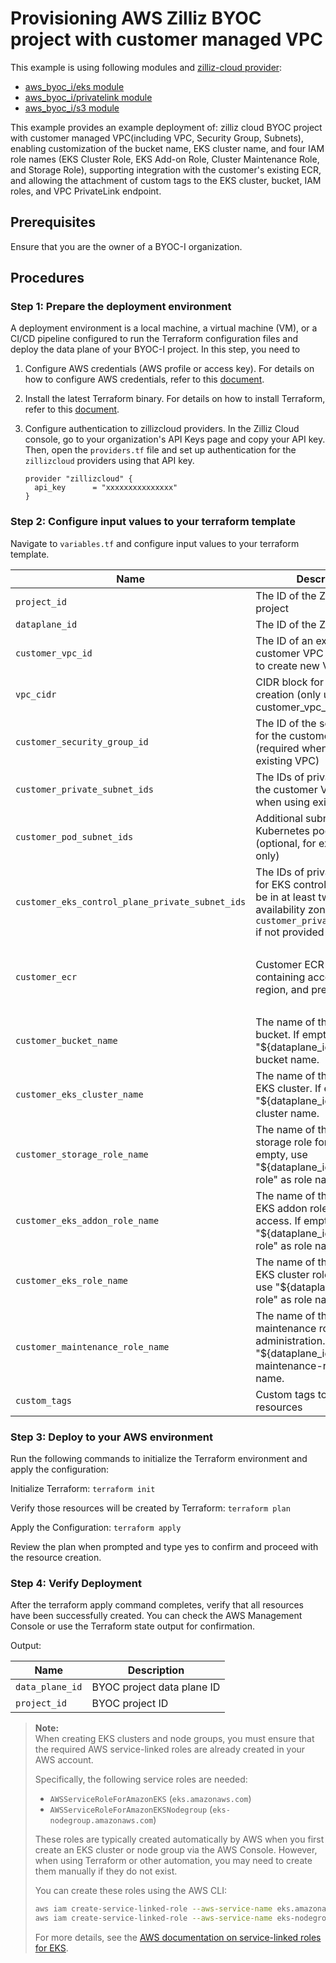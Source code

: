 # Provisioning AWS Zilliz BYOC project with customer managed VPC
This example is using following modules and [zilliz-cloud provider](https://registry.terraform.io/providers/zilliztech/zillizcloud/latest):
- [aws_byoc_i/eks module](../../modules/aws_byoc_i/eks)
- [aws_byoc_i/privatelink module](../../modules/aws_byoc_i/privatelink)
- [aws_byoc_i/s3 module](../../modules/aws_byoc_i/s3)

This example provides an example deployment of: zilliz cloud BYOC project with customer managed VPC(including VPC, Security Group, Subnets),
enabling customization of the bucket name, EKS cluster name, and four IAM role names (EKS Cluster Role, EKS Add-on Role, Cluster Maintenance Role, and Storage Role),
supporting integration with the customer's existing ECR,
and allowing the attachment of custom tags to the EKS cluster, bucket, IAM roles, and VPC PrivateLink endpoint.

## Prerequisites
Ensure that you are the owner of a BYOC-I organization.

## Procedures

### Step 1: Prepare the deployment environment
A deployment environment is a local machine, a virtual machine (VM), or a CI/CD pipeline configured to run the Terraform configuration files and deploy the data plane of your BYOC-I project. In this step, you need to

1. Configure AWS credentials (AWS profile or access key).
   For details on how to configure AWS credentials, refer to this [document](https://docs.aws.amazon.com/cli/latest/userguide/cli-configure-files.html).

2. Install the latest Terraform binary.
   For details on how to install Terraform, refer to this [document](https://developer.hashicorp.com/terraform/install?product_intent=terraform).

3. Configure authentication to zillizcloud providers.
   In the Zilliz Cloud console, go to your organization's API Keys page and copy your API key. 
   Then, open the `providers.tf` file and set up authentication for the `zillizcloud` providers using that API key.
    ```
    provider "zillizcloud" {
      api_key      = "xxxxxxxxxxxxxxx"
    }
    ```
### Step 2: Configure input values to your terraform template
Navigate to `variables.tf` and configure input values to your terraform template.

| Name                                            | Description                                                  | Type           | Default                                                      | Required |
| ----------------------------------------------- | ------------------------------------------------------------ | -------------- | ------------------------------------------------------------ | -------- |
| `project_id`                                    | The ID of the Zilliz BYOC project                           | `string`       | —                                                            | Yes      |
| `dataplane_id`                                  | The ID of the Zilliz data plane                             | `string`       | —                                                            | Yes      |
| `customer_vpc_id`                               | The ID of an existing customer VPC (leave empty to create new VPC) | `string`       | `""`                                                         | No       |
| `vpc_cidr`                                      | CIDR block for new VPC creation (only used when customer_vpc_id is empty) | `string`       | `"10.0.0.0/16"`                                              | No       |
| `customer_security_group_id`                    | The ID of the security group for the customer VPC (required when using existing VPC) | `string`       | `""`                                                         | No       |
| `customer_private_subnet_ids`                   | The IDs of private subnets in the customer VPC (required when using existing VPC) | `list(string)` | `[]`                                                         | No       |
| `customer_pod_subnet_ids`                       | Additional subnet IDs for Kubernetes pod networking (optional, for existing VPC only) | `list(string)` | `[]`                                                         | No       |
| `customer_eks_control_plane_private_subnet_ids` | The IDs of private subnets for EKS control plane, must be in at least two different availability zones. Defaults to `customer_private_subnet_ids` if not provided | `list(string)` | `[]`                                                         | No       |
| `customer_ecr`                                  | Customer ECR configuration containing account ID, region, and prefix | `object`       | `{ecr_account_id = "965570967084", ecr_region = "us-west-2", ecr_prefix = "zilliz-byoc"}` | No       |
| `customer_bucket_name`                          | The name of the customer bucket. If empty, use "${dataplane_id}-milvus" as bucket name. | `string`       | `""`                                                         | No       |
| `customer_eks_cluster_name`                     | The name of the customer EKS cluster. If empty, use "${dataplane_id}" as EKS cluster name. | `string`       | `""`                                                         | No       |
| `customer_storage_role_name`                    | The name of the customer storage role for S3 access. If empty, use "${dataplane_id}-storage-role" as role name. | `string`       | `""`                                                         | No       |
| `customer_eks_addon_role_name`                  | The name of the customer EKS addon role for S3 access. If empty, use "${dataplane_id}-addon-role" as role name. | `string`       | `""`                                                         | No       |
| `customer_eks_role_name`                        | The name of the customer EKS cluster role. If empty, use "${dataplane_id}-eks-role" as role name. | `string`       | `""`                                                         | No       |
| `customer_maintenance_role_name`                | The name of the customer maintenance role for cluster administration. If empty, use "${dataplane_id}-maintenance-role" as role name. | `string`       | `""`                                                         | No       |
| `custom_tags`                                   | Custom tags to apply to resources                            | `map(string)`  | `{}`                                                         | No       |

### Step 3: Deploy to your AWS environment
Run the following commands to initialize the Terraform environment and apply the configuration:

Initialize Terraform: `terraform init`

Verify those resources will be created by Terraform: `terraform plan`

Apply the Configuration: `terraform apply`

Review the plan when prompted and type yes to confirm and proceed with the resource creation.

### Step 4: Verify Deployment
After the terraform apply command completes, verify that all resources have been successfully created. You can check the AWS Management Console or use the Terraform state output for confirmation.

Output:

| Name                                      | Description                |
|-------------------------------------------|----------------------------|
| `data_plane_id`                              | BYOC project data plane ID |
| `project_id`                              | BYOC project ID            |


> **Note:**  
> When creating EKS clusters and node groups, you must ensure that the required AWS service-linked roles are already created in your AWS account.  
> 
> Specifically, the following service roles are needed:
> - `AWSServiceRoleForAmazonEKS` (`eks.amazonaws.com`)
> - `AWSServiceRoleForAmazonEKSNodegroup` (`eks-nodegroup.amazonaws.com`)
>
> These roles are typically created automatically by AWS when you first create an EKS cluster or node group via the AWS Console. However, when using Terraform or other automation, you may need to create them manually if they do not exist.
>
> You can create these roles using the AWS CLI:
> ```sh
> aws iam create-service-linked-role --aws-service-name eks.amazonaws.com
> aws iam create-service-linked-role --aws-service-name eks-nodegroup.amazonaws.com
> ```
>
> For more details, see the [AWS documentation on service-linked roles for EKS](https://docs.aws.amazon.com/eks/latest/userguide/service_IAM_role.html).
